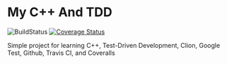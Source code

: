 # My C++ And TDD
![[BuildStatus](https://travis-ci.org/wfs/my-cpp-and-tdd)](https://travis-ci.org/wfs/my-cpp-and-tdd.svg?branch=master)
[![Coverage Status](https://coveralls.io/repos/github/wfs/my-cpp-and-tdd/badge.svg)](https://coveralls.io/github/wfs/my-cpp-and-tdd)

Simple project for learning C++, Test-Driven Development, Clion, Google Test, Github, Travis CI, and Coveralls
